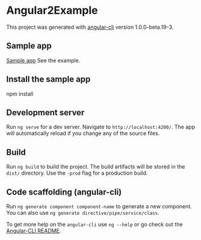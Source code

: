 # Angular2Example

This project was generated with [angular-cli](https://github.com/angular/angular-cli) version 1.0.0-beta.19-3.

## Sample app

[Sample app](http://rco-angular2.azurewebsites.net/) See the example.

## Install the sample app

npm install

## Development server

Run `ng serve` for a dev server. Navigate to `http://localhost:4200/`. The app will automatically reload if you change any of the source files.

## Build

Run `ng build` to build the project. The build artifacts will be stored in the `dist/` directory. Use the `-prod` flag for a production build.

## Code scaffolding (angular-cli)

Run `ng generate component component-name` to generate a new component. You can also use `ng generate directive/pipe/service/class`.

To get more help on the `angular-cli` use `ng --help` or go check out the [Angular-CLI README](https://github.com/angular/angular-cli/blob/master/README.md).